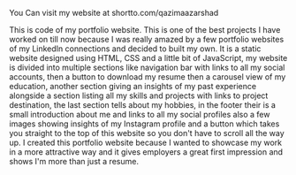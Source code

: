 You Can visit my website at shortto.com/qazimaazarshad


This is code of my portfolio website. This is one of the best projects I have worked on till now because I was really amazed by a few portfolio websites of my LinkedIn connections and decided to built my own. It is a static website designed using HTML, CSS and a little bit of JavaScript, my website is divided into multiple sections like navigation bar with links to all my social accounts, then  a button to download my resume then a carousel view of my education, another section giving an insights of my past experience alongside a section listing all my skills and projects with links to project destination, the last section tells about my hobbies, in the footer their is a small introduction about me and links to all my social profiles also a few images showing insights of my Instagram profile and a button which takes you straight to the top of this website so you don't have to scroll all the way up. I created this portfolio website because I wanted to showcase my work in a more attractive way and it gives employers a great first impression and shows I'm more than just a resume.
